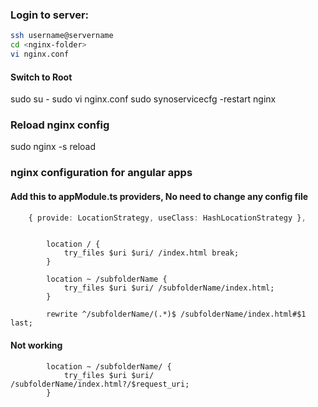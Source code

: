 
### Login to server:
```sh
ssh username@servername
cd <nginx-folder>
vi nginx.conf
```

#### Switch to Root
sudo su -
sudo vi nginx.conf
sudo synoservicecfg -restart nginx

### Reload nginx config
sudo nginx -s reload

### nginx configuration for angular apps
#### Add this to appModule.ts providers, No need to change any config file
```ts
    { provide: LocationStrategy, useClass: HashLocationStrategy },
```
```nginx

        location / {
            try_files $uri $uri/ /index.html break;
        }

        location ~ /subfolderName {
            try_files $uri $uri/ /subfolderName/index.html;
        }

        rewrite ^/subfolderName/(.*)$ /subfolderName/index.html#$1 last;
```
#### Not working
```
        location ~ /subfolderName/ {
            try_files $uri $uri/ /subfolderName/index.html?/$request_uri;
        }
```


